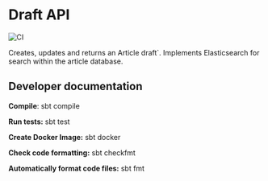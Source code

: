 # Draft API 
![CI](https://github.com/NDLANO/draft-api/workflows/CI/badge.svg)

Creates, updates and returns an Article draft`. Implements Elasticsearch for search within the article database.

## Developer documentation
**Compile**: sbt compile

**Run tests:** sbt test

**Create Docker Image:** sbt docker

**Check code formatting:** sbt checkfmt

**Automatically format code files:** sbt fmt

